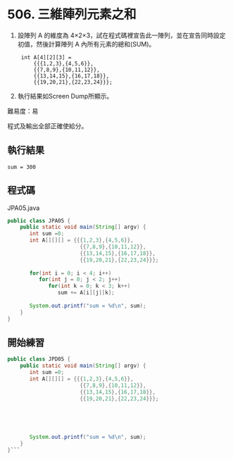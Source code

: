 # 506. 三維陣列元素之和

1. 設陣列 A 的維度為 4×2×3，試在程式碼裡宣告此一陣列，並在宣告同時設定初值，然後計算陣列 A 內所有元素的總和(SUM)。

        int A[4][2][3] =
            {{{1,2,3},{4,5,6}},
            {{7,8,9},{10,11,12}},
            {{13,14,15},{16,17,18}},
            {{19,20,21},{22,23,24}}};

2. 執行結果如Screen Dump所顯示。

難易度：易

程式及輸出全部正確使給分。

## 執行結果

```
sum = 300
```

## 程式碼

JPA05.java

```java
public class JPA05 {
    public static void main(String[] argv) {
       int sum =0;
       int A[][][] = {{{1,2,3},{4,5,6}},
                       {{7,8,9},{10,11,12}},
                       {{13,14,15},{16,17,18}},
                       {{19,20,21},{22,23,24}}};
                               
       for(int i = 0; i < 4; i++)
          for(int j = 0; j < 2; j++)
             for(int k = 0; k < 3; k++)
                sum += A[i][j][k];
       
       System.out.printf("sum = %d\n", sum);
    }
}
```

## 開始練習

```java
public class JPD05 {
    public static void main(String[] argv) {
       int sum =0;
       int A[][][] = {{{1,2,3},{4,5,6}},
                       {{7,8,9},{10,11,12}},
                       {{13,14,15},{16,17,18}},
                       {{19,20,21},{22,23,24}}};
                               
       


       
       System.out.printf("sum = %d\n", sum);
    }
}```

